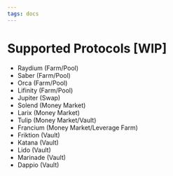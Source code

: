 ```yaml
---
tags: docs
---
```


# Supported Protocols [WIP]

- Raydium (Farm/Pool)
- Saber (Farm/Pool)
- Orca (Farm/Pool)
- Lifinity (Farm/Pool)
- Jupiter (Swap)
- Solend (Money Market)
- Larix (Money Market)
- Tulip (Money Market/Vault)
- Francium (Money Market/Leverage Farm)
- Friktion (Vault)
- Katana (Vault)
- Lido (Vault)
- Marinade (Vault)
- Dappio (Vault)
